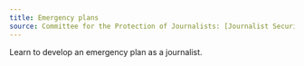```yaml
---
title: Emergency plans
source: Committee for the Protection of Journalists: [Journalist Security Guide](https://cpj.org/reports/2012/04/journalist-security-guide.php);  Protection International: [New Protection Manual for Human Rights Defenders](http://protectioninternational.org/wp-content/uploads/2012/04/1-7_Manual_English_3rdEd.pdf).
---
```

Learn to develop an emergency plan as a journalist.
